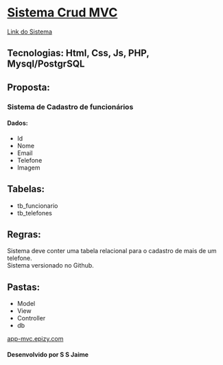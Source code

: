 <h1><a href="http://add-mvc.epizy.com">Sistema Crud MVC</a></h1>
<a href="http://app-mvc.epizy.com">Link do Sistema</a>

    

<h2>Tecnologias: Html, Css, Js, PHP, Mysql/PostgrSQL</h2>

<h2>Proposta:</h2>
<h3>Sistema de Cadastro de funcionários</h3>
<h4>Dados:</h4>

<ul>
<li>Id</li>
<li>Nome</li>
<li>Email</li>
<li>Telefone</li>
<li>Imagem</li>
</ul>

<h2>Tabelas:</h2>
<ul>
<li>tb_funcionario</li>
<li>tb_telefones</li>
</ul>

<h2>Regras:</h2>
<p>Sistema deve conter uma tabela relacional para o cadastro de mais de um telefone.<br>
Sistema versionado no Github.</p>

<h2>Pastas:</h2>

<ul>
<li>Model</li>
<li>View</li>
<li>Controller</li>
<li>db</li>
</ul>
<a href="http://app-mvc.epizy.com">app-mvc.epizy.com</a>
<h4>Desenvolvido por S S Jaime</h4>
